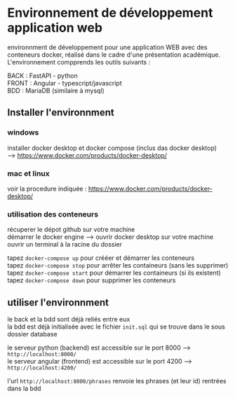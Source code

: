 # Environnement de développement application web 

environnment de développement pour une application WEB avec des conteneurs docker, réalisé dans le cadre d'une présentation académique.
L'environnement compprends les outils suivants :  

BACK : FastAPI - python  
FRONT : Angular - typescript/javascript  
BDD : MariaDB (similaire à mysql)  


## Installer l'environnment 

### windows  

installer docker desktop et docker compose (inclus das docker desktop)  
--> https://www.docker.com/products/docker-desktop/  

### mac et linux  
voir la procedure indiquée : https://www.docker.com/products/docker-desktop/

### utilisation des conteneurs  

récuperer le dépot github sur votre machine  
démarrer le docker engine --> ouvrir docker desktop sur votre machine  
ouvrir un terminal à la racine du dossier  
  
tapez ```docker-compose up``` pour crééer et démarrer les conteneurs  
tapez ```docker-compose stop``` pour arrêter les containeurs (sans les supprimer)  
tapez ````docker-compose start```` pour démarrer les containeurs (si ils existent)  
tapez ```docker-compose down``` pour supprimer les conteneurs

## utiliser l'environnment

le back et la bdd sont déjà reliés entre eux  
la bdd est déjà initialisée avec le fichier ````init.sql```` qui se trouve dans le sous dossier database  

le serveur python (backend) est accessible sur le port 8000 --> ````http://localhost:8000/````  
le serveur angular (frontend) est accessible sur le port 4200 --> ````http://localhost:4200/````  

l'url ````http://localhost:8000/phrases```` renvoie les phrases (et leur id) rentrées dans la bdd

